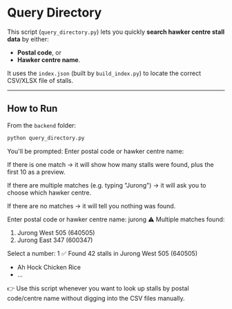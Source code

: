 # Query Directory

This script (`query_directory.py`) lets you quickly **search hawker centre stall data** by either:
- **Postal code**, or
- **Hawker centre name**.

It uses the `index.json` (built by `build_index.py`) to locate the correct CSV/XLSX file of stalls.

---

## How to Run
From the `backend` folder:
```bash
python query_directory.py
```
You'll be prompted: 
Enter postal code or hawker centre name:

If there is one match → it will show how many stalls were found, plus the first 10 as a preview.

If there are multiple matches (e.g. typing "Jurong") → it will ask you to choose which hawker centre.

If there are no matches → it will tell you nothing was found.


Enter postal code or hawker centre name: jurong
⚠️ Multiple matches found:
1. Jurong West 505 (640505)
2. Jurong East 347 (600347)

Select a number: 1
✅ Found 42 stalls in Jurong West 505 (640505)
- Ah Hock Chicken Rice
- ...

👉 Use this script whenever you want to look up stalls by postal code/centre name without digging into the CSV files manually.

